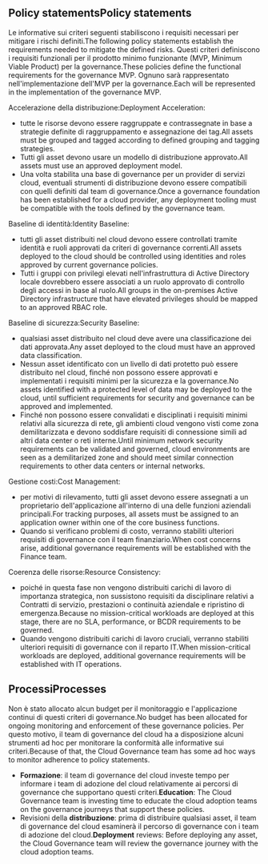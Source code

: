 <!-- TEMPLATE FILE - DO NOT ADD METADATA -->

## <a name="policy-statements"></a><span data-ttu-id="82e59-101">Policy statements</span><span class="sxs-lookup"><span data-stu-id="82e59-101">Policy statements</span></span>

<span data-ttu-id="82e59-102">Le informative sui criteri seguenti stabiliscono i requisiti necessari per mitigare i rischi definiti.</span><span class="sxs-lookup"><span data-stu-id="82e59-102">The following policy statements establish the requirements needed to mitigate the defined risks.</span></span> <span data-ttu-id="82e59-103">Questi criteri definiscono i requisiti funzionali per il prodotto minimo funzionante (MVP, Minimum Viable Product) per la governance.</span><span class="sxs-lookup"><span data-stu-id="82e59-103">These policies define the functional requirements for the governance MVP.</span></span> <span data-ttu-id="82e59-104">Ognuno sarà rappresentato nell'implementazione dell'MVP per la governance.</span><span class="sxs-lookup"><span data-stu-id="82e59-104">Each will be represented in the implementation of the governance MVP.</span></span>

<span data-ttu-id="82e59-105">Accelerazione della distribuzione:</span><span class="sxs-lookup"><span data-stu-id="82e59-105">Deployment Acceleration:</span></span>

- <span data-ttu-id="82e59-106">tutte le risorse devono essere raggruppate e contrassegnate in base a strategie definite di raggruppamento e assegnazione dei tag.</span><span class="sxs-lookup"><span data-stu-id="82e59-106">All assets must be grouped and tagged according to defined grouping and tagging strategies.</span></span>
- <span data-ttu-id="82e59-107">Tutti gli asset devono usare un modello di distribuzione approvato.</span><span class="sxs-lookup"><span data-stu-id="82e59-107">All assets must use an approved deployment model.</span></span>
- <span data-ttu-id="82e59-108">Una volta stabilita una base di governance per un provider di servizi cloud, eventuali strumenti di distribuzione devono essere compatibili con quelli definiti dal team di governance.</span><span class="sxs-lookup"><span data-stu-id="82e59-108">Once a governance foundation has been established for a cloud provider, any deployment tooling must be compatible with the tools defined by the governance team.</span></span>

<span data-ttu-id="82e59-109">Baseline di identità:</span><span class="sxs-lookup"><span data-stu-id="82e59-109">Identity Baseline:</span></span>

- <span data-ttu-id="82e59-110">tutti gli asset distribuiti nel cloud devono essere controllati tramite identità e ruoli approvati da criteri di governance correnti.</span><span class="sxs-lookup"><span data-stu-id="82e59-110">All assets deployed to the cloud should be controlled using identities and roles approved by current governance policies.</span></span>
- <span data-ttu-id="82e59-111">Tutti i gruppi con privilegi elevati nell'infrastruttura di Active Directory locale dovrebbero essere associati a un ruolo approvato di controllo degli accessi in base al ruolo.</span><span class="sxs-lookup"><span data-stu-id="82e59-111">All groups in the on-premises Active Directory infrastructure that have elevated privileges should be mapped to an approved RBAC role.</span></span>

<span data-ttu-id="82e59-112">Baseline di sicurezza:</span><span class="sxs-lookup"><span data-stu-id="82e59-112">Security Baseline:</span></span>

- <span data-ttu-id="82e59-113">qualsiasi asset distribuito nel cloud deve avere una classificazione dei dati approvata.</span><span class="sxs-lookup"><span data-stu-id="82e59-113">Any asset deployed to the cloud must have an approved data classification.</span></span>
- <span data-ttu-id="82e59-114">Nessun asset identificato con un livello di dati protetto può essere distribuito nel cloud, finché non possono essere approvati e implementati i requisiti minimi per la sicurezza e la governance.</span><span class="sxs-lookup"><span data-stu-id="82e59-114">No assets identified with a protected level of data may be deployed to the cloud, until sufficient requirements for security and governance can be approved and implemented.</span></span>
- <span data-ttu-id="82e59-115">Finché non possono essere convalidati e disciplinati i requisiti minimi relativi alla sicurezza di rete, gli ambienti cloud vengono visti come zona demilitarizzata e devono soddisfare requisiti di connessione simili ad altri data center o reti interne.</span><span class="sxs-lookup"><span data-stu-id="82e59-115">Until minimum network security requirements can be validated and governed, cloud environments are seen as a demilitarized zone and should meet similar connection requirements to other data centers or internal networks.</span></span>

<span data-ttu-id="82e59-116">Gestione costi:</span><span class="sxs-lookup"><span data-stu-id="82e59-116">Cost Management:</span></span>

- <span data-ttu-id="82e59-117">per motivi di rilevamento, tutti gli asset devono essere assegnati a un proprietario dell'applicazione all'interno di una delle funzioni aziendali principali.</span><span class="sxs-lookup"><span data-stu-id="82e59-117">For tracking purposes, all assets must be assigned to an application owner within one of the core business functions.</span></span>
- <span data-ttu-id="82e59-118">Quando si verificano problemi di costo, verranno stabiliti ulteriori requisiti di governance con il team finanziario.</span><span class="sxs-lookup"><span data-stu-id="82e59-118">When cost concerns arise, additional governance requirements will be established with the Finance team.</span></span>

<span data-ttu-id="82e59-119">Coerenza delle risorse:</span><span class="sxs-lookup"><span data-stu-id="82e59-119">Resource Consistency:</span></span>

- <span data-ttu-id="82e59-120">poiché in questa fase non vengono distribuiti carichi di lavoro di importanza strategica, non sussistono requisiti da disciplinare relativi a Contratti di servizio, prestazioni o continuità aziendale e ripristino di emergenza.</span><span class="sxs-lookup"><span data-stu-id="82e59-120">Because no mission-critical workloads are deployed at this stage, there are no SLA, performance, or BCDR requirements to be governed.</span></span>
- <span data-ttu-id="82e59-121">Quando vengono distribuiti carichi di lavoro cruciali, verranno stabiliti ulteriori requisiti di governance con il reparto IT.</span><span class="sxs-lookup"><span data-stu-id="82e59-121">When mission-critical workloads are deployed, additional governance requirements will be established with IT operations.</span></span>

## <a name="processes"></a><span data-ttu-id="82e59-122">Processi</span><span class="sxs-lookup"><span data-stu-id="82e59-122">Processes</span></span>

<span data-ttu-id="82e59-123">Non è stato allocato alcun budget per il monitoraggio e l'applicazione continui di questi criteri di governance.</span><span class="sxs-lookup"><span data-stu-id="82e59-123">No budget has been allocated for ongoing monitoring and enforcement of these governance policies.</span></span> <span data-ttu-id="82e59-124">Per questo motivo, il team di governance del cloud ha a disposizione alcuni strumenti ad hoc per monitorare la conformità alle informative sui criteri.</span><span class="sxs-lookup"><span data-stu-id="82e59-124">Because of that, the Cloud Governance team has some ad hoc ways to monitor adherence to policy statements.</span></span>

- <span data-ttu-id="82e59-125">**Formazione**: il team di governance del cloud investe tempo per informare i team di adozione del cloud relativamente ai percorsi di governance che supportano questi criteri.</span><span class="sxs-lookup"><span data-stu-id="82e59-125">**Education**: The Cloud Governance team is investing time to educate the cloud adoption teams on the governance journeys that support these policies.</span></span>
- <span data-ttu-id="82e59-126">Revisioni della **distribuzione**: prima di distribuire qualsiasi asset, il team di governance del cloud esaminerà il percorso di governance con i team di adozione del cloud.</span><span class="sxs-lookup"><span data-stu-id="82e59-126">**Deployment** reviews: Before deploying any asset, the Cloud Governance team will review the governance journey with the cloud adoption teams.</span></span>
